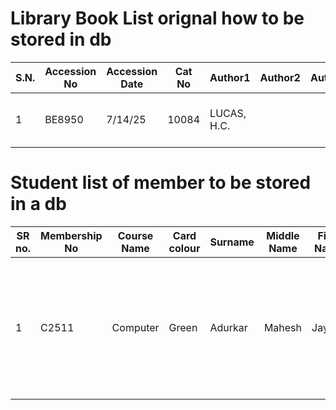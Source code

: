 
# Library Book List orignal how to be stored in db 
| S.N. | Accession No | Accession Date | Cat No | Author1     | Author2 | Author3 | Title                              | Sub Title | Edition  | Year | Place      | Publisher          | Vol | Pages | Class No | Book No | Collection | Location | Source | Mode of Acquisition | Subject | Language | Document Type | Section | Bill No | Bill Date | Currency | Item Price | Item Cost(Rs) | ISBN/ISSN         |
|------|---------------|----------------|---------|--------------|----------|----------|------------------------------------|------------|-----------|------|-------------|--------------------|------|--------|-----------|----------|-------------|-----------|---------|--------------------|----------|-----------|----------------|----------|----------|-----------|-----------|-------------|----------------|------------------|
| 1    | BE8950        | 7/14/25        | 10084   | LUCAS, H.C.  |          |          | INFORMATION TECHNOLOGY FOR MANAGEMENT |            | 7th Ed.  | 2001 | NEW DELHI  | TATA McGRAW HILL  |      | 730p.  | 1.642     | LUC      | C           | CMTC      |         | CMTC               | ENG      | BK        | T              |          |          | INR       | 295       | 295          | NEW TITLE 2025-26 |


# Student list of member to be stored in a db
| SR no. | Membership No | Course Name | Card colour | Surname | Middle Name | First Name | Group | Designation | Address | email | Mobile No. | Gender | Admission date | Closing Date |
|---------|----------------|--------------|--------------|----------|--------------|------------|--------|--------------|----------|--------|-------------|---------|----------------|--------------|
| 1 | C2511 | Computer | Green | Adurkar | Mahesh | Jayesh | Student | FE | Room no 2743 lahu jamdare chawl behind bethal church gautum nagar ambernath west | manishaadurkar44@gmail.com | 9146622724 | Male | 15/09/2025 | 31/05/2029 |

